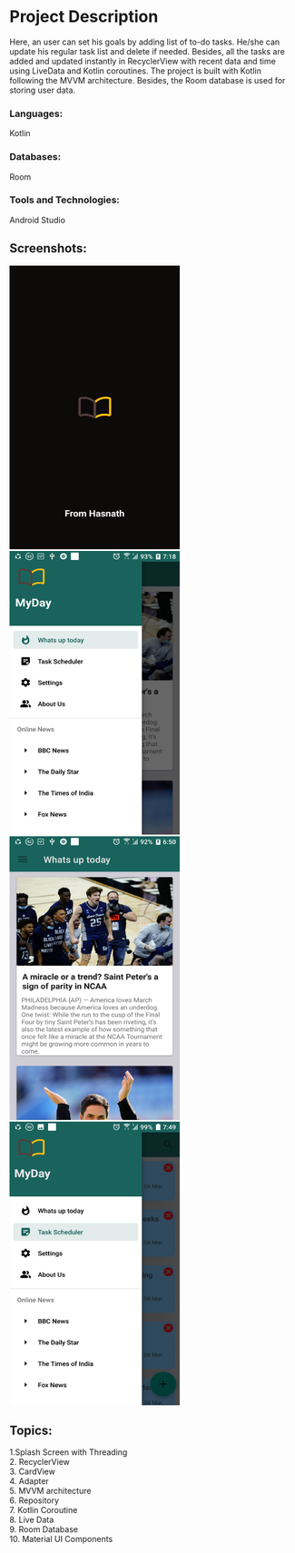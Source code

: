 # Project Description


Here, an user can set his goals by adding list of to-do tasks.
He/she can update his regular task list and delete if needed.
Besides, all the tasks are added and updated instantly in RecyclerView with recent data and time using LiveData and Kotlin coroutines.
The project is built with Kotlin following the MVVM architecture. Besides, the Room database is used for storing user data.

### Languages: 
Kotlin
### Databases:
Room
### Tools and Technologies: 
Android Studio

## Screenshots:
<img src="./Screenshots/1.png" width="300" height="500" title="Welcome Screen" />   <img src="./Screenshots/2.png" width="300" height="500" title="Welcome Screen" />
<img src="./Screenshots/3.png" width="300" height="500" title="Welcome Screen" />   <img src="./Screenshots/4.png" width="300" height="500" title="Welcome Screen" />


## Topics:
1.Splash Screen with Threading  
2. RecyclerView  
3. CardView  
4. Adapter  
5. MVVM architecture  
6. Repository   
7. Kotlin Coroutine  
8. Live Data  
9. Room Database  
10. Material UI Components
